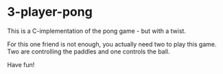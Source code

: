 # 3-player-pong
This is a C-implementation of the pong game - but with a twist.

For this one friend is not enough, you actually need two to play this game.
Two are controlling the paddles and one controls the ball.

Have fun!
